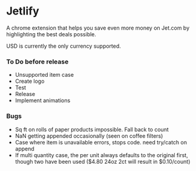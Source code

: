 # Jetlify

A chrome extension that helps you save even more money on Jet.com by highlighting the best deals possible.

USD is currently the only currency supported.


### To Do before release

* Unsupported item case
* Create logo
* Test
* Release
* Implement animations


### Bugs

* Sq ft on rolls of paper products impossible. Fall back to count
* NaN getting appended occasionally (seen on coffee filters)
* Case where item is unavailable errors, stops code. need try/catch on append
* If multi quantity case, the per unit always defaults to the original first, though two have been used ($4.80 24oz 2ct will result in $0.10/count) 
